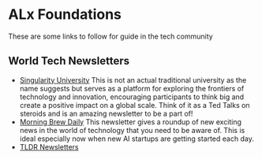 # ALx Foundations

 These are some links to follow for guide in the tech community

## World Tech Newsletters
- [Singularity University](https://singularityhub.com/newsletter/) This is not an actual traditional university as the name suggests but serves as a platform for exploring the frontiers of technology and innovation, encouraging participants to think big and create a positive impact on a global scale. Think of it as a Ted Talks on steroids and is an amazing newsletter to be a part of!
- [Morning Brew Daily](https://www.morningbrew.com/daily) This newsletter gives a roundup of new exciting news in the world of technology that you need to be aware of. This is ideal especially now when new AI startups are getting started each day.
- [TLDR Newsletters](https://actions.tldrnewsletter.com/web-version?ep=1&lc=6e905448-948b-11ed-b3bc-314455c4031e&p=fc09d9ae-ed71-11ed-8c29-f56da3d0d0ec&pt=campaign&t=1683551706&s=51d467265e8a05699f05d187619f956cd1cac43fd7cb0cf4c1d3d9b0bce7f07c)